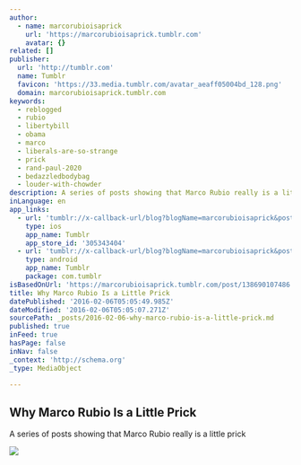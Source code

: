 ```yaml
---
author:
  - name: marcorubioisaprick
    url: 'https://marcorubioisaprick.tumblr.com'
    avatar: {}
related: []
publisher:
  url: 'http://tumblr.com'
  name: Tumblr
  favicon: 'https://33.media.tumblr.com/avatar_aeaff05004bd_128.png'
  domain: marcorubioisaprick.tumblr.com
keywords:
  - reblogged
  - rubio
  - libertybill
  - obama
  - marco
  - liberals-are-so-strange
  - prick
  - rand-paul-2020
  - bedazzledbodybag
  - louder-with-chowder
description: A series of posts showing that Marco Rubio really is a little prick
inLanguage: en
app_links:
  - url: 'tumblr://x-callback-url/blog?blogName=marcorubioisaprick&postID=138690107486'
    type: ios
    app_name: Tumblr
    app_store_id: '305343404'
  - url: 'tumblr://x-callback-url/blog?blogName=marcorubioisaprick&postID=138690107486'
    type: android
    app_name: Tumblr
    package: com.tumblr
isBasedOnUrl: 'https://marcorubioisaprick.tumblr.com/post/138690107486'
title: Why Marco Rubio Is a Little Prick
datePublished: '2016-02-06T05:05:49.985Z'
dateModified: '2016-02-06T05:05:07.271Z'
sourcePath: _posts/2016-02-06-why-marco-rubio-is-a-little-prick.md
published: true
inFeed: true
hasPage: false
inNav: false
_context: 'http://schema.org'
_type: MediaObject

---
```

<article style=""><h1>Why Marco Rubio Is a Little Prick</h1><p>A series of posts showing that Marco Rubio really is a little prick</p><img src="https://41.media.tumblr.com/8fc404a568e1013e031c444979c6c804/tumblr_nzzvthPSrh1rmjly4o1_1280.jpg" /></article>
